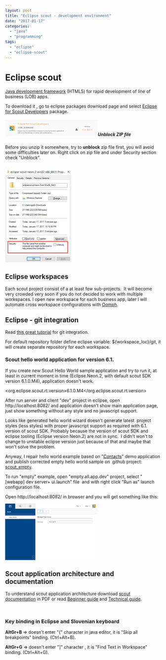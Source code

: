 ```yaml
---
layout: post
title: "Eclipse scout - development environment"
date: "2017-01-17"
categories: 
  - "java"
  - "programming"
tags: 
  - "eclipse"
  - "eclipse-scout"
---
```


# Eclipse scout

[Java development framework](http://www.eclipse.org/scout/) (HTML5) for rapid development of line of business (LOB) apps.

To download it , go to eclipse packages download page and select [Eclipse for Scout Developers](http://www.eclipse.org/downloads/eclipse-packages/) package.

##### [![2017-01-17-21_54_17-eclipse_scout](images/2017-01-17-21_54_17-eclipse_scout-300x52.png)](http://bisaga.com/blog/wp-content/uploads/2017/01/2017-01-17-21_54_17-eclipse_scout.png)Unblock ZIP file

Before you unzip it somewhere, try to **unblock** zip file first, you will avoid some difficulties later on. Right click on zip file and under Security section check "Unblock".

## [![2017-01-17-22_18_25-eclipse-scout-neon-2-win32-x86_641-properties](images/2017-01-17-22_18_25-eclipse-scout-neon-2-win32-x86_641-Properties-214x300.png)](http://bisaga.com/blog/wp-content/uploads/2017/01/2017-01-17-22_18_25-eclipse-scout-neon-2-win32-x86_641-Properties.png)

## Eclipse workspaces

Each scout project consist of a at least few sub-projects.  It will become very crowded very soon if you do not decided to work with multiple workspaces. I open new workspace for each business app, later I will automate cross workspace configurations with [Oomph](https://projects.eclipse.org/projects/tools.oomph).

## Eclipse - git integration

Read [this great tutorial](http://www.vogella.com/tutorials/EclipseGit/article.html) for git integration.

For default repository folder define eclipse variable: ${workspace\_loc}/git, it will create separate repository for each workspace.

### Scout hello world application for version 6.1.

If you create new Scout Hello World sample application and try to run it, at least in current moment in time (Eclipse.Neon.2, with default scout SDK version 6.1.0.M4), application doesn't work.

   <org.eclipse.scout.rt.version>6.1.0.M4</org.eclipse.scout.rt.version>

After run server and client "dev" project in eclipse, open http://localhost:8082/ and application doesn't show main application page, just show something without any style and no javascript support.

Looks like generated hello world wizard doesn't generate latest  project styles (less styles) with proper javascript support as required with 6.1. version of scout SDK. Probably because the version of scout SDK and eclipse tooling (Eclipse version Neon.2) are not in sync.  I didn't won't to change to unstable eclipse version just because of that and maybe that won't solve the problem.

Anyway, I repair hello world example based on "[Contacts](https://github.com/BSI-Business-Systems-Integration-AG/org.eclipse.scout.docs/tree/releases/6.1.x/code)" demo application and publish corrected empty hello world sample on  github project: [scout\_empty](https://github.com/bisaga/scout_empty).

To run "empty" example, open "empty.all.app.dev" project, select "\[webapp\] dev server+ ui.launch" file  and with right click "Run as" launch configuration file.

Open http://localhost:8082/ in browser and you will get something like this:

[![2017-01-17-23_27_34-empty-example](images/2017-01-17-23_27_34-Empty-example-300x182.png)](http://bisaga.com/blog/wp-content/uploads/2017/01/2017-01-17-23_27_34-Empty-example.png)

## Scout application architecture and documentation

To understand scout application architecture download [scout documentation](http://eclipsescout.github.io/6.1/) in PDF or read [Beginner guide](http://eclipsescout.github.io/6.1/beginners-guide.html) and [Technical guide](https://eclipsescout.github.io/6.1/technical-guide.html).

 

### Key binding in Eclipse and Slovenian keyboard

**AltGr+B** => doesn't enter "{" character in java editor, it is "Skip all breakpoints" binding. (Ctrl+Alt+B).

**AltGr+G** => doesn't enter "\]" character , it is "Find Text in Workspace" binding. (Ctrl+Alt+G).

